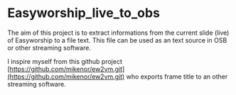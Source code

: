 # Easyworship_live_to_obs

The aim of this project is to extract informations from the current slide (live) of Easyworship to a file text. This file can be used as an text source in OSB or other streaming software.

I inspire myself from this github project [https://github.com/mikenor/ew2vm.git](https://github.com/mikenor/ew2vm.git) who exports frame title to an other streaming software.
